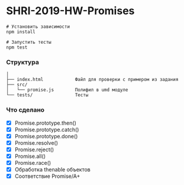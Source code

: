 # SHRI-2019-HW-Promises

```
# Установить зависимости
npm install

# Запустить тесты
npm test
```

### Структура

```
│
├── index.html            Файл для проверки с примером из задания
├── src/
│   └── promise.js        Полифил в umd модуле
└── tests/                Тесты
```


### Что сделано
- [x] Promise.prototype.then()
- [x] Promise.prototype.catch()
- [x] Promise.prototype.done()
- [x] Promise.resolve()
- [x] Promise.reject()
- [x] Promise.all()
- [x] Promise.race()
- [x] Обработка thenable объектов
- [x] Соответствие Promise/A+